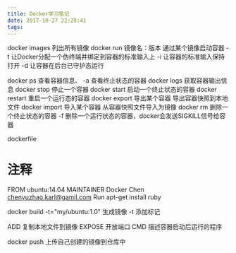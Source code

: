```yaml
---
title: Docker学习笔记
date: 2017-10-27 22:28:41
tags:
---
```


docker images 列出所有镜像
docker run 镜像名：版本 通过某个镜像启动容器
-t 让Docker分配一个伪终端并绑定到容器的标准输入上
-i 让容器的标准输入保持打开
-d 让容器在后台已守护态运行

docker ps 查看容器信息、
-a 查看终止状态的容器
docker logs 获取容器输出信息
docker stop 停止一个容器
docker start 启动一个终止状态的容器
docker restart 重启一个运行态的容器
docker export 导出某个容器 导出容器快照到本地文件
docker import 导入某个容器 从容器快照文件导入为镜像
docker rm 删除一个终止状态的容器
-f 删除一个运行状态的容器，docker会发送SIGKILL信号给容器


dockerfile
# 注释
FROM ubuntu:14.04
MAINTAINER Docker Chen <chenyuzhao.karl@gamil.com>
Run apt-get install ruby

docker build -t="my/ubuntu:1.0" 生成镜像 -t 添加标记

ADD 复制本地文件到镜像
EXPOSE 开放端口
CMD 描述容器启动后运行的程序

docker push 上传自己创建的镜像到仓库中


